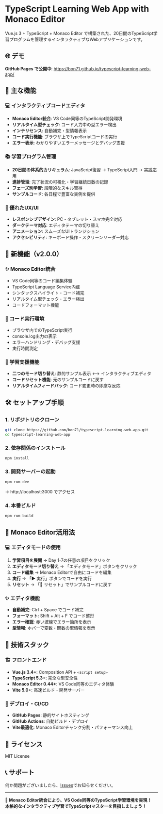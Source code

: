 # TypeScript Learning Web App with Monaco Editor

Vue.js 3 + TypeScript + Monaco Editor で構築された、20日間のTypeScript学習プログラムを管理するインタラクティブなWebアプリケーションです。

## 🌐 デモ

**GitHub Pages で公開中**: https://bon71.github.io/typescript-learning-web-app/

## 🎯 主な機能

### 💻 インタラクティブコードエディタ
- **Monaco Editor統合**: VS Code同等のTypeScript開発環境
- **リアルタイム型チェック**: コード入力中の型エラー検出
- **インテリセンス**: 自動補完・型情報表示
- **コード実行機能**: ブラウザ上でTypeScriptコードの実行
- **エラー表示**: わかりやすいエラーメッセージとデバッグ支援

### 📚 学習プログラム管理
- **20日間の体系的カリキュラム**: JavaScript復習 → TypeScript入門 → 実践応用
- **進捗管理**: 完了状況の可視化・学習継続日数の記録
- **フェーズ別学習**: 段階的なスキル習得
- **サンプルコード**: 各日程で豊富な実例を提供

### 🎨 優れたUX/UI
- **レスポンシブデザイン**: PC・タブレット・スマホ完全対応
- **ダークテーマ対応**: エディタテーマの切り替え
- **アニメーション**: スムーズなUIトランジション
- **アクセシビリティ**: キーボード操作・スクリーンリーダー対応

## 🚀 新機能（v2.0.0）

### ✨ Monaco Editor統合
- VS Code同等のコード編集体験
- TypeScript Language Service内蔵
- シンタックスハイライト・コード補完
- リアルタイム型チェック・エラー検出
- コードフォーマット機能

### 🔧 コード実行環境
- ブラウザ内でのTypeScript実行
- console.log出力の表示
- エラーハンドリング・デバッグ支援
- 実行時間測定

### 🎯 学習支援機能
- **二つのモード切り替え**: 静的サンプル表示 ⟷ インタラクティブエディタ
- **コードリセット機能**: 元のサンプルコードに戻す
- **リアルタイムフィードバック**: コード変更時の即座な反応

## 🛠️ セットアップ手順

### 1. リポジトリのクローン
```bash
git clone https://github.com/bon71/typescript-learning-web-app.git
cd typescript-learning-web-app
```

### 2. 依存関係のインストール
```bash
npm install
```

### 3. 開発サーバーの起動
```bash
npm run dev
```
→ http://localhost:3000 でアクセス

### 4. 本番ビルド
```bash
npm run build
```

## 🎨 Monaco Editor活用法

### 💻 エディタモードの使用
1. **学習項目を展開** → Day 1-7の任意の項目をクリック
2. **エディタモード切り替え** → 「エディタモード」ボタンをクリック
3. **コード編集** → Monaco Editorで自由にコードを編集
4. **実行** → 「▶️ 実行」ボタンでコードを実行
5. **リセット** → 「🔄 リセット」でサンプルコードに戻す

### ✨ エディタ機能
- **自動補完**: Ctrl + Space でコード補完
- **フォーマット**: Shift + Alt + F でコード整形
- **エラー確認**: 赤い波線でエラー箇所を表示
- **型情報**: ホバーで変数・関数の型情報を表示

## 🔧 技術スタック

### 🏗️ フロントエンド
- **Vue.js 3.4+**: Composition API + `<script setup>`
- **TypeScript 5.3+**: 完全な型安全性
- **Monaco Editor 0.44+**: VS Code同等のエディタ体験
- **Vite 5.0+**: 高速ビルド・開発サーバー

### 🚀 デプロイ・CI/CD
- **GitHub Pages**: 静的サイトホスティング
- **GitHub Actions**: 自動ビルド・デプロイ
- **Vite最適化**: Monaco Editorチャンク分割・パフォーマンス向上

## 📝 ライセンス

MIT License

## 📞 サポート

何か問題がございましたら、[Issues](https://github.com/bon71/typescript-learning-web-app/issues)でお知らせください。

---

**🎉 Monaco Editor統合により、VS Code同等のTypeScript学習環境を実現！**  
**本格的なインタラクティブ学習でTypeScriptマスターを目指しましょう！**